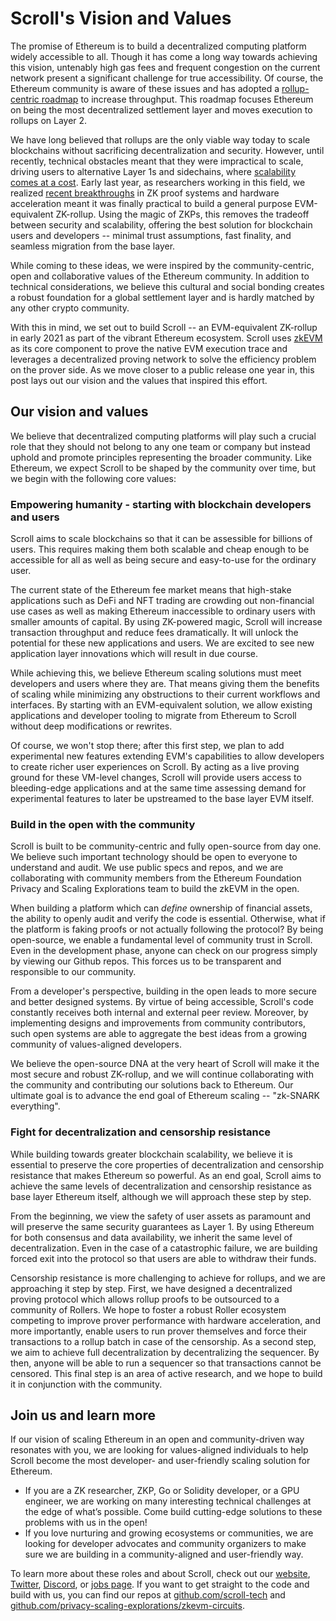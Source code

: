 # Scroll's Vision and Values

The promise of Ethereum is to build a decentralized computing platform widely accessible to all. Though it has come a long way towards achieving this vision, untenably high gas fees and frequent congestion on the current network present a significant challenge for true accessibility. Of course, the Ethereum community is aware of these issues and has adopted a [rollup-centric roadmap](https://ethereum-magicians.org/t/a-rollup-centric-ethereum-roadmap/4698) to increase throughput. This roadmap focuses Ethereum on being the most decentralized settlement layer and moves execution to rollups on Layer 2.

We have long believed that rollups are the only viable way today to scale blockchains without sacrificing decentralization and security. However, until recently, technical obstacles meant that they were impractical to scale, driving users to alternative Layer 1s and sidechains, where [scalability comes at a cost](https://polynya.medium.com/rollups-data-availability-layers-modular-blockchains-introductory-meta-post-5a1e7a60119d). Early last year, as researchers working in this field, we realized [recent breakthroughs](https://hackmd.io/Yp-u8GRIQa6avyVQr3zhzA?view#Why-possible-now) in ZK proof systems and hardware acceleration meant it was finally practical to build a general purpose EVM-equivalent ZK-rollup. Using the magic of ZKPs, this removes the tradeoff between security and scalability, offering the best solution for blockchain users and developers -- minimal trust assumptions, fast finality, and seamless migration from the base layer.

While coming to these ideas, we were inspired by the community-centric, open and collaborative values of the Ethereum community. In addition to technical considerations, we believe this cultural and social bonding creates a robust foundation for a global settlement layer and is hardly matched by any other crypto community.

With this in mind, we set out to build Scroll -- an EVM-equivalent ZK-rollup in early 2021 as part of the vibrant Ethereum ecosystem. Scroll uses [zkEVM](https://scroll.io/blog/zkEVM) as its core component to prove the native EVM execution trace and leverages a decentralized proving network to solve the efficiency problem on the prover side. As we move closer to a public release one year in, this post lays out our vision and the values that inspired this effort.

## **Our vision and values**

We believe that decentralized computing platforms will play such a crucial role that they should not belong to any one team or company but instead uphold and promote principles representing the broader community. Like Ethereum, we expect Scroll to be shaped by the community over time, but we begin with the following core values:

### Empowering humanity - starting with blockchain developers and users

Scroll aims to scale blockchains so that it can be assessible for billions of users. This requires making them both scalable and cheap enough to be accessible for all as well as being secure and easy-to-use for the ordinary user.

The current state of the Ethereum fee market means that high-stake applications such as DeFi and NFT trading are crowding out non-financial use cases as well as making Ethereum inaccessible to ordinary users with smaller amounts of capital. By using ZK-powered magic, Scroll will increase transaction throughput and reduce fees dramatically. It will unlock the potential for these new applications and users. We are excited to see new application layer innovations which will result in due course.

While achieving this, we believe Ethereum scaling solutions must meet developers and users where they are. That means giving them the benefits of scaling while minimizing any obstructions to their current workflows and interfaces. By starting with an EVM-equivalent solution, we allow existing applications and developer tooling to migrate from Ethereum to Scroll without deep modifications or rewrites.

Of course, we won't stop there; after this first step, we plan to add experimental new features extending EVM's capabilities to allow developers to create richer user experiences on Scroll. By acting as a live proving ground for these VM-level changes, Scroll will provide users access to bleeding-edge applications and at the same time assessing demand for experimental features to later be upstreamed to the base layer EVM itself.

### Build in the open with the community

Scroll is built to be community-centric and fully open-source from day one. We believe such important technology should be open to everyone to understand and audit. We use public specs and repos, and we are collaborating with community members from the Ethereum Foundation Privacy and Scaling Explorations team to build the zkEVM in the open.

When building a platform which can _define_ ownership of financial assets, the ability to openly audit and verify the code is essential. Otherwise, what if the platform is faking proofs or not actually following the protocol? By being open-source, we enable a fundamental level of community trust in Scroll. Even in the development phase, anyone can check on our progress simply by viewing our Github repos. This forces us to be transparent and responsible to our community.

From a developer's perspective, building in the open leads to more secure and better designed systems. By virtue of being accessible, Scroll's code constantly receives both internal and external peer review. Moreover, by implementing designs and improvements from community contributors, such open systems are able to aggregate the best ideas from a growing community of values-aligned developers.

We believe the open-source DNA at the very heart of Scroll will make it the most secure and robust ZK-rollup, and we will continue collaborating with the community and contributing our solutions back to Ethereum. Our ultimate goal is to advance the end goal of Ethereum scaling -- "zk-SNARK everything".

### Fight for decentralization and censorship resistance

While building towards greater blockchain scalability, we believe it is essential to preserve the core properties of decentralization and censorship resistance that makes Ethereum so powerful. As an end goal, Scroll aims to achieve the same levels of decentralization and censorship resistance as base layer Ethereum itself, although we will approach these step by step.

From the beginning, we view the safety of user assets as paramount and will preserve the same security guarantees as Layer 1. By using Ethereum for both consensus and data availability, we inherit the same level of decentralization. Even in the case of a catastrophic failure, we are building forced exit into the protocol so that users are able to withdraw their funds.

Censorship resistance is more challenging to achieve for rollups, and we are approaching it step by step. First, we have designed a decentralized proving protocol which allows rollup proofs to be outsourced to a community of Rollers. We hope to foster a robust Roller ecosystem competing to improve prover performance with hardware acceleration, and more importantly, enable users to run prover themselves and force their transactions to a rollup batch in case of the censorship. As a second step, we aim to achieve full decentralization by decentralizing the sequencer. By then, anyone will be able to run a sequencer so that transactions cannot be censored. This final step is an area of active research, and we hope to build it in conjunction with the community.

## Join us and learn more

If our vision of scaling Ethereum in an open and community-driven way resonates with you, we are looking for values-aligned individuals to help Scroll become the most developer- and user-friendly scaling solution for Ethereum.

- If you are a ZK researcher, ZKP, Go or Solidity developer, or a GPU engineer, we are working on many interesting technical challenges at the edge of what’s possible. Come build cutting-edge solutions to these problems with us in the open!
- If you love nurturing and growing ecosystems or communities, we are looking for developer advocates and community organizers to make sure we are building in a community-aligned and user-friendly way.

To learn more about these roles and about Scroll, check out our [website](https://scroll.io/), [Twitter](https://twitter.com/Scroll_ZKP), [Discord](https://discord.gg/CNzNVt4Feu), or [jobs page](https://jobs.lever.co/ScrollFoundation). If you want to get straight to the code and build with us, you can find our repos at [github.com/scroll-tech](https://github.com/scroll-tech) and [github.com/privacy-scaling-explorations/zkevm-circuits](https://github.com/privacy-scaling-explorations/zkevm-circuits).
